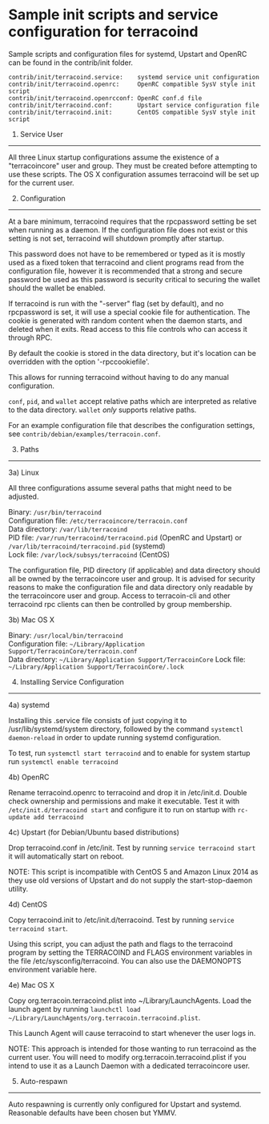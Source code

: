 Sample init scripts and service configuration for terracoind
==========================================================

Sample scripts and configuration files for systemd, Upstart and OpenRC
can be found in the contrib/init folder.

    contrib/init/terracoind.service:    systemd service unit configuration
    contrib/init/terracoind.openrc:     OpenRC compatible SysV style init script
    contrib/init/terracoind.openrcconf: OpenRC conf.d file
    contrib/init/terracoind.conf:       Upstart service configuration file
    contrib/init/terracoind.init:       CentOS compatible SysV style init script

1. Service User
---------------------------------

All three Linux startup configurations assume the existence of a "terracoincore" user
and group.  They must be created before attempting to use these scripts.
The OS X configuration assumes terracoind will be set up for the current user.

2. Configuration
---------------------------------

At a bare minimum, terracoind requires that the rpcpassword setting be set
when running as a daemon.  If the configuration file does not exist or this
setting is not set, terracoind will shutdown promptly after startup.

This password does not have to be remembered or typed as it is mostly used
as a fixed token that terracoind and client programs read from the configuration
file, however it is recommended that a strong and secure password be used
as this password is security critical to securing the wallet should the
wallet be enabled.

If terracoind is run with the "-server" flag (set by default), and no rpcpassword is set,
it will use a special cookie file for authentication. The cookie is generated with random
content when the daemon starts, and deleted when it exits. Read access to this file
controls who can access it through RPC.

By default the cookie is stored in the data directory, but it's location can be overridden
with the option '-rpccookiefile'.

This allows for running terracoind without having to do any manual configuration.

`conf`, `pid`, and `wallet` accept relative paths which are interpreted as
relative to the data directory. `wallet` *only* supports relative paths.

For an example configuration file that describes the configuration settings,
see `contrib/debian/examples/terracoin.conf`.

3. Paths
---------------------------------

3a) Linux

All three configurations assume several paths that might need to be adjusted.

Binary:              `/usr/bin/terracoind`  
Configuration file:  `/etc/terracoincore/terracoin.conf`  
Data directory:      `/var/lib/terracoind`  
PID file:            `/var/run/terracoind/terracoind.pid` (OpenRC and Upstart) or `/var/lib/terracoind/terracoind.pid` (systemd)  
Lock file:           `/var/lock/subsys/terracoind` (CentOS)  

The configuration file, PID directory (if applicable) and data directory
should all be owned by the terracoincore user and group.  It is advised for security
reasons to make the configuration file and data directory only readable by the
terracoincore user and group.  Access to terracoin-cli and other terracoind rpc clients
can then be controlled by group membership.

3b) Mac OS X

Binary:              `/usr/local/bin/terracoind`  
Configuration file:  `~/Library/Application Support/TerracoinCore/terracoin.conf`  
Data directory:      `~/Library/Application Support/TerracoinCore`
Lock file:           `~/Library/Application Support/TerracoinCore/.lock`

4. Installing Service Configuration
-----------------------------------

4a) systemd

Installing this .service file consists of just copying it to
/usr/lib/systemd/system directory, followed by the command
`systemctl daemon-reload` in order to update running systemd configuration.

To test, run `systemctl start terracoind` and to enable for system startup run
`systemctl enable terracoind`

4b) OpenRC

Rename terracoind.openrc to terracoind and drop it in /etc/init.d.  Double
check ownership and permissions and make it executable.  Test it with
`/etc/init.d/terracoind start` and configure it to run on startup with
`rc-update add terracoind`

4c) Upstart (for Debian/Ubuntu based distributions)

Drop terracoind.conf in /etc/init.  Test by running `service terracoind start`
it will automatically start on reboot.

NOTE: This script is incompatible with CentOS 5 and Amazon Linux 2014 as they
use old versions of Upstart and do not supply the start-stop-daemon utility.

4d) CentOS

Copy terracoind.init to /etc/init.d/terracoind. Test by running `service terracoind start`.

Using this script, you can adjust the path and flags to the terracoind program by
setting the TERRACOIND and FLAGS environment variables in the file
/etc/sysconfig/terracoind. You can also use the DAEMONOPTS environment variable here.

4e) Mac OS X

Copy org.terracoin.terracoind.plist into ~/Library/LaunchAgents. Load the launch agent by
running `launchctl load ~/Library/LaunchAgents/org.terracoin.terracoind.plist`.

This Launch Agent will cause terracoind to start whenever the user logs in.

NOTE: This approach is intended for those wanting to run terracoind as the current user.
You will need to modify org.terracoin.terracoind.plist if you intend to use it as a
Launch Daemon with a dedicated terracoincore user.

5. Auto-respawn
-----------------------------------

Auto respawning is currently only configured for Upstart and systemd.
Reasonable defaults have been chosen but YMMV.
